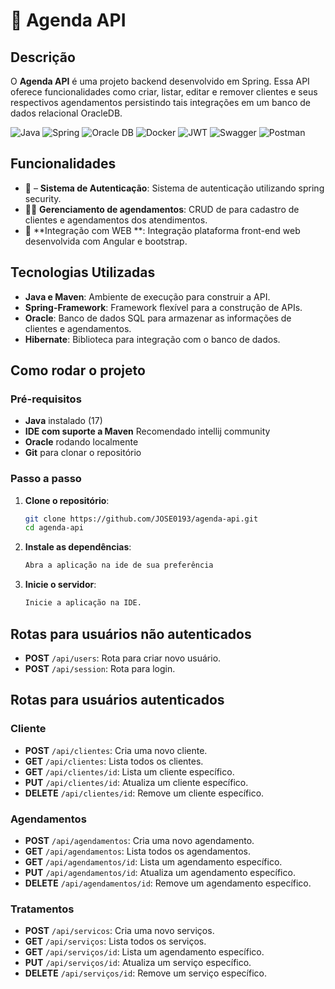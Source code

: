 # 📅 Agenda API

## Descrição
O **Agenda API** é uma projeto backend desenvolvido em Spring. Essa API oferece funcionalidades como criar, listar, editar e remover clientes e seus respectivos agendamentos persistindo tais integrações em um banco de dados relacional OracleDB.

![Java](https://img.shields.io/badge/java-%23ED8B00.svg?style=for-the-badge&logo=openjdk&logoColor=white)
![Spring](https://img.shields.io/badge/spring-%236DB33F.svg?style=for-the-badge&logo=spring&logoColor=white)
![Oracle DB](https://img.shields.io/badge/Oracle%20DB-F80000?style=for-the-badge&logo=oracle&logoColor=white)
![Docker](https://img.shields.io/badge/docker-%230db7ed.svg?style=for-the-badge&logo=docker&logoColor=white)
![JWT](https://img.shields.io/badge/JWT-black?style=for-the-badge&logo=JSON%20web%20tokens)
![Swagger](https://img.shields.io/badge/-Swagger-%23Clojure?style=for-the-badge&logo=swagger&logoColor=white)
![Postman](https://img.shields.io/badge/Postman-FF6C37?style=for-the-badge&logo=postman&logoColor=white)

## Funcionalidades
- 🔐 – **Sistema de Autenticação**: Sistema de autenticação utilizando spring security.
- 🧑‍💻 **Gerenciamento de agendamentos**: CRUD de para cadastro de clientes e agendamentos dos atendimentos.
- 🔗 **Integração com WEB **: Integração plataforma front-end web desenvolvida com Angular e bootstrap.

## Tecnologias Utilizadas
- **Java e Maven**: Ambiente de execução para construir a API.
- **Spring-Framework**: Framework flexível para a construção de APIs.
- **Oracle**: Banco de dados SQL para armazenar as informações de clientes e agendamentos.
- **Hibernate**: Biblioteca para integração com o banco de dados.

## Como rodar o projeto
### Pré-requisitos
- **Java** instalado (17)
- **IDE com suporte a Maven** Recomendado intellij community
- **Oracle** rodando localmente
- **Git** para clonar o repositório

### Passo a passo

1. **Clone o repositório**:
    ```bash
    git clone https://github.com/JOSE0193/agenda-api.git
    cd agenda-api
    ```

2. **Instale as dependências**:
    ```bash
    Abra a aplicação na ide de sua preferência
    ```

3. **Inicie o servidor**:
    ```bash
    Inicie a aplicação na IDE.

## Rotas para usuários não autenticados

- **POST** `/api/users`: Rota para criar novo usuário.
- **POST** `/api/session`: Rota para login.

## Rotas para usuários autenticados
### Cliente
- **POST** `/api/clientes`: Cria uma novo cliente.
- **GET** `/api/clientes`: Lista todos os clientes.
- **GET** `/api/clientes/id`: Lista um cliente específico.
- **PUT** `/api/clientes/id`: Atualiza um cliente específico.
- **DELETE** `/api/clientes/id`: Remove um cliente específico.

### Agendamentos

- **POST** `/api/agendamentos`: Cria uma novo agendamento.
- **GET** `/api/agendamentos`: Lista todos os agendamentos.
- **GET** `/api/agendamentos/id`: Lista um agendamento específico.
- **PUT** `/api/agendamentos/id`: Atualiza um agendamento específico.
- **DELETE** `/api/agendamentos/id`: Remove um agendamento específico.

### Tratamentos

- **POST** `/api/servicos`: Cria uma novo serviços.
- **GET** `/api/serviços`: Lista todos os serviços.
- **GET** `/api/serviços/id`: Lista um agendamento específico.
- **PUT** `/api/serviços/id`: Atualiza um serviço específico.
- **DELETE** `/api/serviços/id`: Remove um serviço específico.



